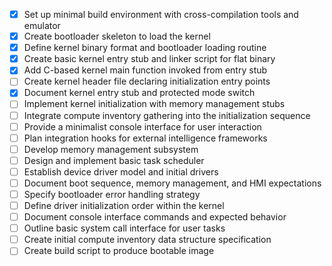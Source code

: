 - [x] Set up minimal build environment with cross-compilation tools and emulator
- [x] Create bootloader skeleton to load the kernel
- [x] Define kernel binary format and bootloader loading routine
- [x] Create basic kernel entry stub and linker script for flat binary
- [x] Add C-based kernel main function invoked from entry stub
- [ ] Create kernel header file declaring initialization entry points
- [x] Document kernel entry stub and protected mode switch
- [ ] Implement kernel initialization with memory management stubs
- [ ] Integrate compute inventory gathering into the initialization sequence
- [ ] Provide a minimalist console interface for user interaction
- [ ] Plan integration hooks for external intelligence frameworks
- [ ] Develop memory management subsystem
- [ ] Design and implement basic task scheduler
- [ ] Establish device driver model and initial drivers
- [ ] Document boot sequence, memory management, and HMI expectations
- [ ] Specify bootloader error handling strategy
- [ ] Define driver initialization order within the kernel
- [ ] Document console interface commands and expected behavior
- [ ] Outline basic system call interface for user tasks
- [ ] Create initial compute inventory data structure specification
- [ ] Create build script to produce bootable image
